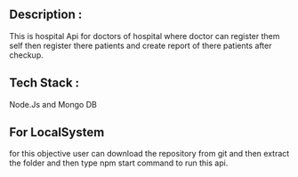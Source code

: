## Description :
This is  hospital Api for doctors of hospital where doctor can register them self then register there patients and create report of there patients after checkup.
## Tech Stack :
 Node.Js and Mongo DB


## For LocalSystem
for this objective user can download the repository from git and then extract the folder and then type npm start command to run this api.
 
